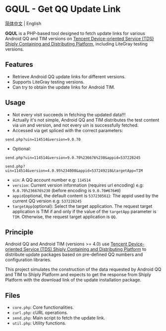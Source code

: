 # GQUL - Get QQ Update Link

[简体中文](README.md) | English

**GQUL** is a PHP-based tool designed to fetch update links for various Android QQ and TIM versions on [Tencent Device-oriented Service (TDS) Shiply Containing and Distributing Platform](https://shiply.tds.qq.com/), including LiteGray testing versions.

## Features

- Retrieve Android QQ update links for different versions.
- Supports LiteGray testing versions.
- Can try to obtain the update links for Android TIM.


## Usage

- Not every visit succeeds in fetching the updated data!!!
- Actually it's not simple, Android QQ and TIM distributes the test content via uin and version, and not every uin is successfully fetched.
- Accessed via get spliced with the correct parameters:

```get
send.php?uin=114514&version=9.0.70
```

- Optional:

```get
send.php?uin=114514&version=9.0.70%236676%230&appid=537228245
```

```get
send.php?uin=114514&version=4.0.95%234008&appid=537249218&targetApp=TIM
```

- `uin`: A QQ account number e.g: `114514`
- `version`: Current version information (requires url encoding) e.g: `9.0.70%236676%230` (before encoding is `9.0.70#676#0`)
- `appid`(optional, the default content is `537230561`): The appid used by the current QQ version e.g: `537228245`
- `targetApp`(optional): Select the target application. The request target application is TIM if and only if the value of the `targetApp` parameter is `TIM`. Otherwise, the request target application is `QQ`.

## Principle

Android QQ and Android TIM (versions >= 4.0) use [Tencent Device-oriented Service (TDS) Shiply Containing and Distributing Platform](https://shiply.tds.qq.com/) to distribute update packages based on pre-defined QQ numbers and configuration libraries. 

This project simulates the construction of the data requested by Android QQ and TIM to Shiply Platform and expects to get the response from Shiply Platform with the download link of the update installation package.

## Files

- `core.php`: Core functionalities.
- `curl.php`: cURL operations.
- `send.php`: Main script to fetch the update link.
- `util.php`: Utility functions.
